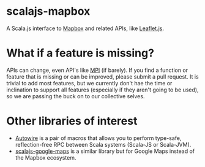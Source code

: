 # scalajs-mapbox
A Scala.js interface to [Mapbox](https://github.com/mapbox) and related APIs, like [Leaflet.js](https://github.com/Leaflet/Leaflet).


# What if a feature is missing?

APIs can change, even API's like [MPI](https://en.wikipedia.org/wiki/Message_Passing_Interface) (if barely). If you find a function or feature that is missing or can be improved, please submit a pull request. It is trivial to add most features, but we currently don't hae the time or inclination to support all features (especially if they aren't going to be used), so we are passing the buck on to our collective selves.

# Other libraries of interest

* [Autowire](https://github.com/lihaoyi/autowire) is a pair of macros that allows you to perform type-safe, reflection-free RPC between Scala systems (Scala-JS or Scala-JVM).
* [scalajs-google-maps](https://github.com/coreyauger/scalajs-google-maps) is a similar library but for Google Maps instead of the Mapbox ecosystem.
